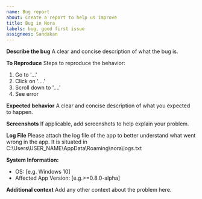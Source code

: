 ```yaml
---
name: Bug report
about: Create a report to help us improve
title: Bug in Nora
labels: bug, good first issue
assignees: Sandakan
---
```


**Describe the bug**
A clear and concise description of what the bug is.

**To Reproduce**
Steps to reproduce the behavior:

1. Go to '...'
2. Click on '....'
3. Scroll down to '....'
4. See error

**Expected behavior**
A clear and concise description of what you expected to happen.

**Screenshots**
If applicable, add screenshots to help explain your problem.

**Log File**
Please attach the log file of the app to better understand what went wrong in the app.
It is situated in C:\Users\USER_NAME\AppData\Roaming\nora\logs.txt

**System Information:**

- OS: [e.g. Windows 10]
- Affected App Version: [e.g.>=0.8.0-alpha]

**Additional context**
Add any other context about the problem here.
